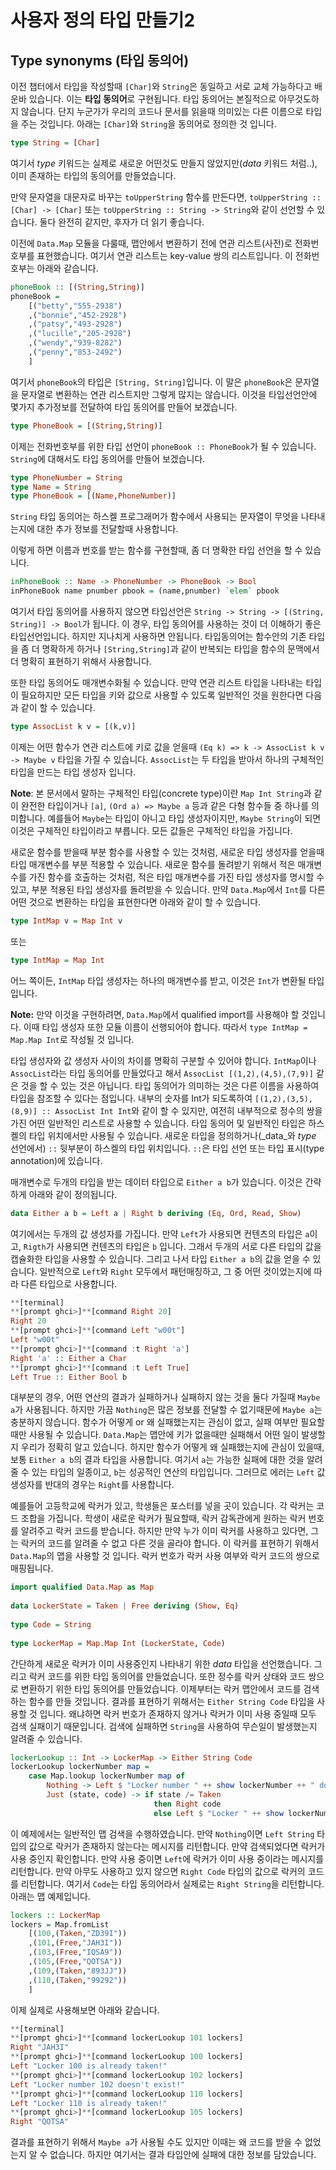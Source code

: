 # 사용자 정의 타입 만들기2

## Type synonyms (타입 동의어)

이전 챕터에서 타입을 작성할때 `[Char]`와 `String`은 동일하고 서로 교체 가능하다고 배운바 있습니다. 이는 **타입 동의어**로 구현됩니다. 타입 동의어는 본질적으로 아무것도하지 않습니다. 단지 누군가가 우리의 코드나 문서를 읽을때 의미있는 다른 이름으로 타입을 주는 것입니다. 아래는 `[Char]`와 `String`을 동의어로 정의한 것 입니다. 

```haskell
type String = [Char]
```

여기서 _type_ 키워드는 실제로 새로운 어떤것도 만들지 않았지만(_data_ 키워드 처럼..), 이미 존재하는 타입의 동의어를 만들었습니다. 

만약 문자열을 대문자로 바꾸는 `toUpperString` 함수를 만든다면, `toUpperString :: [Char] -> [Char]` 또는 `toUpperString :: String -> String`와 같이 선언할 수 있습니다. 둘다 완전히 같지만, 후자가 더 읽기 좋습니다. 

이전에 `Data.Map` 모듈을 다룰때, 맵안에서 변환하기 전에 연관 리스트(사전)로 전화번호부를 표현했습니다. 여기서 연관 리스트는 key-value 쌍의 리스트입니다. 이 전화번호부는 아래와 같습니다. 

```haskell
phoneBook :: [(String,String)]  
phoneBook =      
    [("betty","555-2938")     
    ,("bonnie","452-2928")     
    ,("patsy","493-2928")     
    ,("lucille","205-2928")     
    ,("wendy","939-8282")     
    ,("penny","853-2492")     
    ]
```      

여기서 `phoneBook`의 타입은 `[String, String]`입니다. 이 말은 `phoneBook`은 문자열을 문자열로 변환하는 연관 리스트지만 그렇게 많지는 않습니다. 이것을 타입선언안에 몇가지 추가정보를 전달하여 타입 동의어를 만들어 보겠습니다. 

```haskell
type PhoneBook = [(String,String)]
```

이제는 전화번호부를 위한 타입 선언이 `phoneBook :: PhoneBook`가 될 수 있습니다. `String`에 대해서도 타입 동의어를 만들어 보겠습니다. 

```haskell
type PhoneNumber = String  
type Name = String  
type PhoneBook = [(Name,PhoneNumber)]
```

`String` 타입 동의어는 하스켈 프로그래머가 함수에서 사용되는 문자열이 무엇을 나타내는지에 대한 추가 정보를 전달할때 사용합니다. 

이렇게 하면 이름과 번호를 받는 함수를 구현할때, 좀 더 명확한 타입 선언을 할 수 있습니다.  

```haskell
inPhoneBook :: Name -> PhoneNumber -> PhoneBook -> Bool
inPhoneBook name pnumber pbook = (name,pnumber) `elem` pbook
```

여기서 타입 동의어를 사용하지 않으면 타입선언은 `String -> String -> [(String, String)] -> Bool`가 됩니다. 이 경우, 타입 동의어를 사용하는 것이 더 이해하기 좋은 타입선언입니다. 하지만 지나치게 사용하면 안됩니다. 타입동의어는 함수안의 기존 타입을 좀 더 명확하게 하거나 `[String,String]`과 같이 반복되는 타입을 함수의 문맥에서 더 명확히 표현하기 위해서 사용합니다. 

또한 타입 동의어도 매개변수화될 수 있습니다. 만약 연관 리스트 타입을 나타내는 타입이 필요하지만 모든 타입을 키와 값으로 사용할 수 있도록 일반적인 것을 원한다면 다음과 같이 할 수 있습니다. 

```haskell
type AssocList k v = [(k,v)]
```

이제는 어떤 함수가 연관 리스트에 키로 값을 얻을때 `(Eq k) => k -> AssocList k v -> Maybe v` 타입을 가질 수 있습니다. `AssocList`는 두 타입을 받아서 하나의 구체적인 타입을 만드는 타입 생성자 입니다.

**Note**: 본 문서에서 말하는 구체적인 타입(concrete type)이란 `Map Int String`과 같이 완전한 타입이거나 `[a]`, `(Ord a) => Maybe a` 등과 같은 다형 함수들 중 하나를 의미합니다. 예를들어 `Maybe`는 타입이 아니고 타입 생성자이지만, `Maybe String`이 되면 이것은 구체적인 타입이라고 부릅니다. 모든 값들은 구체적인 타입을 가집니다.

새로운 함수를 받을때 부분 함수를 사용할 수 있는 것처럼, 새로운 타입 생성자를 얻을때 타입 매개변수를 부분 적용할 수 있습니다. 새로운 함수를 돌려받기 위해서 적은 매개변수를 가진 함수를 호출하는 것처럼, 적은 타입 매개변수를 가진 타입 생성자를 명시할 수 있고, 부분 적용된 타입 생성자를 돌려받을 수 있습니다. 만약 `Data.Map`에서 `Int`를 다른 어떤 것으로 변환하는 타입을 표현한다면 아래와 같이 할 수 있습니다. 

```haskell
type IntMap v = Map Int v
``` 

또는 

```haskell
type IntMap = Map Int
```

어느 쪽이든, `IntMap` 타입 생성자는 하나의 매개변수를 받고, 이것은 `Int`가 변환될 타입입니다. 

**Note:** 만약 이것을 구현하려면, `Data.Map`에서 qualified import를 사용해야 할 것입니다. 이때 타입 생성자 또한 모듈 이름이 선행되어야 합니다. 따라서 `type IntMap = Map.Map Int`로 작성될 것 입니다. 

타입 생성자와 값 생성자 사이의 차이를 명확히 구분할 수 있어야 합니다. `IntMap`이나 `AssocList`라는 타입 동의어를 만들었다고 해서 `AssocList [(1,2),(4,5),(7,9)]` 같은 것을 할 수 있는 것은 아닙니다. 타입 동의어가 의미하는 것은 다른 이름을 사용하여 타입을 참조할 수 있다는 점입니다. 내부의 숫자를 Int가 되도록하여 `[(1,2),(3,5),(8,9)] :: AssocList Int Int`와 같이 할 수 있지만, 여전히 내부적으로 정수의 쌍을 가진 어떤 일반적인 리스트로 사용할 수 있습니다. 타입 동의어 및 일반적인 타입은 하스켈의 타입 위치에서만 사용될 수 있습니다. 새로운 타입을 정의하거나(_data_와 _type_ 선언에서)  `::` 뒷부분이 하스켈의 타입 위치입니다. `::`은 타입 선언 또는 타입 표시(type annotation)에 있습니다.       

매개변수로 두개의 타입을 받는 데이터 타입으로 `Either a b`가 있습니다. 이것은 간략하게 아래와 같이 정의됩니다. 

```haskell
data Either a b = Left a | Right b deriving (Eq, Ord, Read, Show)
``` 

여기에서는 두개의 값 생성자를 가집니다. 만약 `Left`가 사용되면 컨텐츠의 타입은 `a`이고, `Rigth`가 사용되면 컨텐츠의 타입은 `b` 입니다. 그래서 두개의 서로 다른 타입의 값을 캡슐화한 타입을 사용할 수 있습니다. 그리고 나서 타입 `Either a b`의 값을 얻을 수 있습니다. 일반적으로 `Left`와 `Right` 모두에서 패턴매칭하고, 그 중 어떤 것이었는지에 따라 다른 타입으로 사용합니다.

```haskell
**[terminal]
**[prompt ghci>]**[command Right 20] 
Right 20  
**[prompt ghci>]**[command Left "w00t"]  
Left "w00t"  
**[prompt ghci>]**[command :t Right 'a']  
Right 'a' :: Either a Char  
**[prompt ghci>]**[command :t Left True]  
Left True :: Either Bool b
```

대부분의 경우, 어떤 연산의 결과가 실패하거나 실패하지 않는 것을 둘다 가질때 `Maybe a`가 사용됩니다. 하지만 가끔 `Nothing`은 많은 정보를 전달할 수 없기때문에 `Maybe a`는 충분하지 않습니다. 함수가 어떻게 or 왜 실패했는지는 관심이 없고, 실패 여부만 필요할 때만 사용될 수 있습니다. `Data.Map`는 맵안에 키가 없을때만 실패해서 어떤 일이 발생할지 우리가 정확히 알고 있습니다. 하지만 함수가 어떻게 왜 실패했는지에 관심이 있을때, 보통 `Either a b`의 결과 타입을 사용합니다. 여기서 `a`는 가능한 실패에 대한 것을 알려줄 수 있는 타입의 일종이고, `b`는 성공적인 연산의 타입입니다. 그러므로 에러는 `Left` 값생성자를 반대의 경우는 `Right`를 사용합니다. 

 예를들어 고등학교에 락커가 있고, 학생들은 포스터를 넣을 곳이 있습니다. 각 락커는 코드 조합을 가집니다. 학생이 새로운 락커가 필요할때, 락커 감독관에게 원하는 락커 번호를 알려주고 락커 코드를 받습니다. 하지만 만약 누가 이미 락커를 사용하고 있다면, 그는 락커의 코드를 알려줄 수 없고 다른 것을 골라야 합니다. 이 락커를 표현하기 위해서 `Data.Map`의 맵을 사용할 것 입니다. 락커 번호가 락커 사용 여부와 락커 코드의 쌍으로 매핑됩니다. 

```haskell
import qualified Data.Map as Map  
  
data LockerState = Taken | Free deriving (Show, Eq)  
  
type Code = String  
  
type LockerMap = Map.Map Int (LockerState, Code)
```

간단하게 새로운 락커가 이미 사용중인지 나타내기 위한 _data_ 타입을 선언했습니다. 그리고 락커 코드를 위한 타입 동의어를 만들었습니다. 또한 정수를 락커 상태와 코드 쌍으로 변환하기 위한 타입 동의어를 만들었습니다. 이제부터는 락커 맵안에서 코드를 검색하는 함수를 만들 것입니다. 결과를 표현하기 위해서는 `Either String Code` 타입을 사용할 것 입니다. 왜냐하면 락커 번호가 존재하지 않거나 락커가 이미 사용 중일때 모두 검색 실패이기 때문입니다. 검색에 실패하면 `String`을 사용하여 무슨일이 발생했는지 알려줄 수 있습니다. 

```haskell
lockerLookup :: Int -> LockerMap -> Either String Code  
lockerLookup lockerNumber map =   
    case Map.lookup lockerNumber map of   
        Nothing -> Left $ "Locker number " ++ show lockerNumber ++ " doesn't exist!"  
        Just (state, code) -> if state /= Taken   
                                then Right code  
                                else Left $ "Locker " ++ show lockerNumber ++ " is already taken!"
```

이 예제에서는 일반적인 맵 검색을 수행하였습니다. 만약 `Nothing`이면 `Left String` 타입의 값으로 락커가 존재하지 않는다는 메시지를 리턴합니다. 만약 검색되었다면 락커가 사용 중인지 확인합니다. 만약 사용 중이면 `Left`에 락커가 이미 사용 중이라는 메시지를 리턴합니다. 만약 아무도 사용하고 있지 않으면 `Right Code` 타입의 값으로 락커의 코드를 리턴합니다. 여기서 `Code`는 타입 동의어라서 실제로는 `Right String`을 리턴합니다. 아래는 맵 예제입니다.

```haskell
lockers :: LockerMap  
lockers = Map.fromList   
    [(100,(Taken,"ZD39I"))  
    ,(101,(Free,"JAH3I"))  
    ,(103,(Free,"IQSA9"))  
    ,(105,(Free,"QOTSA"))  
    ,(109,(Taken,"893JJ"))  
    ,(110,(Taken,"99292"))  
    ]
```

이제 실제로 사용해보면 아래와 같습니다. 

```haskell
**[terminal]
**[prompt ghci>]**[command lockerLookup 101 lockers]  
Right "JAH3I"  
**[prompt ghci>]**[command lockerLookup 100 lockers]  
Left "Locker 100 is already taken!"  
**[prompt ghci>]**[command lockerLookup 102 lockers]  
Left "Locker number 102 doesn't exist!"  
**[prompt ghci>]**[command lockerLookup 110 lockers]  
Left "Locker 110 is already taken!"  
**[prompt ghci>]**[command lockerLookup 105 lockers]  
Right "QOTSA"
```

결과를 표현하기 위해서 `Maybe a`가 사용될 수도 있지만 이때는 왜 코드를 받을 수 없었는지 알 수 없습니다. 하지만 여기서는 결과 타입안에 실패에 대한 정보를 담았습니다.

